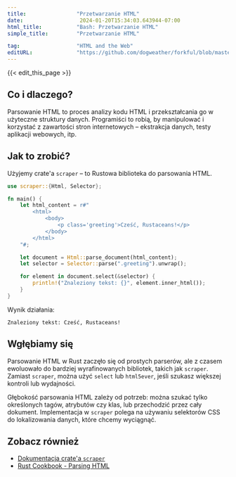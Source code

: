 ```yaml
---
title:                "Przetwarzanie HTML"
date:                  2024-01-20T15:34:03.643944-07:00
html_title:           "Bash: Przetwarzanie HTML"
simple_title:         "Przetwarzanie HTML"

tag:                  "HTML and the Web"
editURL:              "https://github.com/dogweather/forkful/blob/master/content/pl/rust/parsing-html.md"
---
```


{{< edit_this_page >}}

## Co i dlaczego?
Parsowanie HTML to proces analizy kodu HTML i przekształcania go w użyteczne struktury danych. Programiści to robią, by manipulować i korzystać z zawartości stron internetowych – ekstrakcja danych, testy aplikacji webowych, itp.

## Jak to zrobić?
Użyjemy crate'a `scraper` – to Rustowa biblioteka do parsowania HTML.

```rust
use scraper::{Html, Selector};

fn main() {
    let html_content = r#"
        <html>
            <body>
                <p class='greeting'>Cześć, Rustaceans!</p>
            </body>
        </html>
    "#;

    let document = Html::parse_document(html_content);
    let selector = Selector::parse(".greeting").unwrap();

    for element in document.select(&selector) {
        println!("Znaleziony tekst: {}", element.inner_html());
    }
}
```

Wynik działania:
```
Znaleziony tekst: Cześć, Rustaceans!
```

## Wgłębiamy się
Parsowanie HTML w Rust zaczęło się od prostych parserów, ale z czasem ewoluowało do bardziej wyrafinowanych bibliotek, takich jak `scraper`. Zamiast `scraper`, można użyć `select` lub `html5ever`, jeśli szukasz większej kontroli lub wydajności.

Głębokość parsowania HTML zależy od potrzeb: można szukać tylko określonych tagów, atrybutów czy klas, lub przechodzić przez cały dokument. Implementacja w `scraper` polega na używaniu selektorów CSS do lokalizowania danych, które chcemy wyciągnąć.

## Zobacz również
- [Dokumentacja crate'a `scraper`](https://docs.rs/scraper/)
- [Rust Cookbook - Parsing HTML](https://rust-lang-nursery.github.io/rust-cookbook/web/scraping.html)
